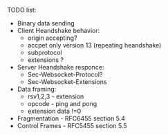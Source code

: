 TODO list:
* Binary data sending
* Client Heandshake behavior:
  * origin accepting?
  * accpet only version 13 (repeating heandshake)
  * subprotocol
  * extensions ?
* Server Heandshake responce:
  * Sec-Websocket-Protocol?
  * Sec-Websocket-Extensions
* Data framing:
  * rsv1,2,3 - extension
  * opcode - ping and pong 
  * extension data !=0
* Fragmentation - RFC6455 section 5.4
* Control Frames - RFC5455 section 5.5



